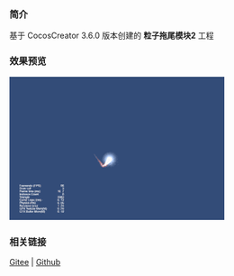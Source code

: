 ### 简介

基于 CocosCreator 3.6.0 版本创建的 **粒子拖尾模块2** 工程

### 效果预览
![image](../../../gif/202203/2022030533.gif)

### 相关链接
[Gitee](https://gitee.com/mirrors_cocos-creator/test-cases-3d/blob/v3.0/assets/cases/particle) | [Github](https://github.com/cocos-creator/test-cases-3d/blob/v3.0/assets/cases/particle)